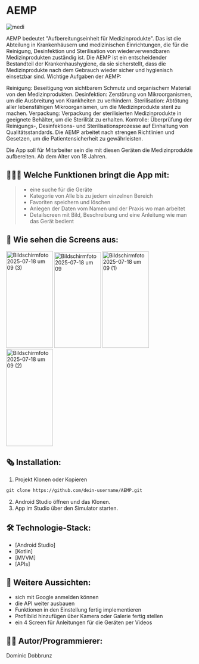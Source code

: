 # AEMP

![medi](https://github.com/user-attachments/assets/20fca56e-3e09-4866-9354-93e5ca89415e)

AEMP bedeutet "Aufbereitungseinheit für Medizinprodukte". Das ist die Abteilung in Krankenhäusern und medizinischen Einrichtungen, die für die Reinigung, Desinfektion und Sterilisation von wiederverwendbaren Medizinprodukten zuständig ist. 
Die AEMP ist ein entscheidender Bestandteil der Krankenhaushygiene, da sie sicherstellt, dass die Medizinprodukte nach dem Gebrauch wieder sicher und hygienisch einsetzbar sind. 
Wichtige Aufgaben der AEMP:

Reinigung: Beseitigung von sichtbarem Schmutz und organischem Material von den Medizinprodukten. 
Desinfektion: Zerstörung von Mikroorganismen, um die Ausbreitung von Krankheiten zu verhindern. 
Sterilisation: Abtötung aller lebensfähigen Mikroorganismen, um die Medizinprodukte steril zu machen. 
Verpackung: Verpackung der sterilisierten Medizinprodukte in geeignete Behälter, um die Sterilität zu erhalten. 
Kontrolle: Überprüfung der Reinigungs-, Desinfektions- und Sterilisationsprozesse auf Einhaltung von Qualitätsstandards. 
Die AEMP arbeitet nach strengen Richtlinien und Gesetzen, um die Patientensicherheit zu gewährleisten. 

Die App soll für Mitarbeiter sein die mit diesen Geräten die Medizinprodukte aufbereiten. Ab dem Alter von 18 Jahren.

## 👨🏻‍💻 Welche Funktionen bringt die App mit: 

> - eine suche für die Geräte
> - Kategorie von Alle bis zu jedem einzelnen Bereich
> - Favoriten speichern und löschen
> - Anlegen der Daten vom Namen und der Praxis wo man arbeitet
> - Detailscreen mit Bild, Beschreibung und eine Anleitung wie man das Gerät bedient

##  📱 Wie sehen die Screens aus:
<img width="125" height="260" alt="Bildschirmfoto 2025-07-18 um 09  (3)" src="https://github.com/user-attachments/assets/fd953fb5-89e1-4c46-9473-4720d45909c8" />
<img width="125" height="257" alt="Bildschirmfoto 2025-07-18 um 09" src="https://github.com/user-attachments/assets/3a9ae8f2-d11c-4e71-8f3b-0260bffadc91" />
<img width="125" height="259" alt="Bildschirmfoto 2025-07-18 um 09  (1)" src="https://github.com/user-attachments/assets/1c54afa3-e41a-4066-a2b1-d855eacde75d" />
<img width="125" height="261" alt="Bildschirmfoto 2025-07-18 um 09  (2)" src="https://github.com/user-attachments/assets/da51685a-a510-4755-a7bc-ee8c67cab8ea" />


## 🗞️ Installation:

1. Projekt Klonen oder Kopieren
```sch
git clone https://github.com/dein-username/AEMP.git
```
2. Android Studio öffnen und das Klonen.
3. App im Studio über den Simulator starten.

## 🛠️ Technologie-Stack:

- [Android Studio]
- [Kotlin]
- [MVVM]
- [APIs]

## 👋 Weitere Aussichten:

- sich mit Google anmelden können
- die API weiter ausbauen
- Funktionen in den Einstellung fertig implementieren
- Profilbild hinzufügen über Kamera oder Galerie fertig stellen
- ein 4 Screen für Anleitungen für die Geräten per Videos 

## ✍🏻 Autor/Programmierer:

Dominic Dobbrunz
